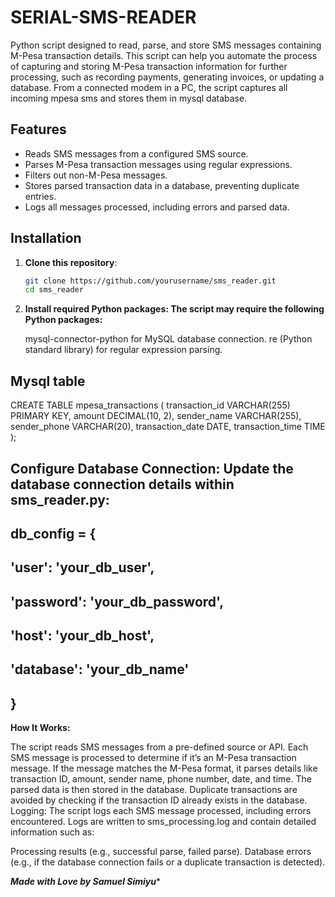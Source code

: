 # SERIAL-SMS-READER

Python script designed to read, parse, and store SMS messages containing M-Pesa transaction details. This script can help you automate the process of capturing and storing M-Pesa transaction information for further processing, such as recording payments, generating invoices, or updating a database.
From a connected modem in a PC, the script captures all incoming mpesa sms and stores them in mysql database.

## Features

- Reads SMS messages from a configured SMS source.
- Parses M-Pesa transaction messages using regular expressions.
- Filters out non-M-Pesa messages.
- Stores parsed transaction data in a database, preventing duplicate entries.
- Logs all messages processed, including errors and parsed data.

## Installation

1. **Clone this repository**:
   ```bash
   git clone https://github.com/yourusername/sms_reader.git
   cd sms_reader
   ```
2. **Install required Python packages: The script may require the following Python packages:**

   mysql-connector-python for MySQL database connection.
   re (Python standard library) for regular expression parsing.
## Mysql table
CREATE TABLE mpesa_transactions (
transaction_id VARCHAR(255) PRIMARY KEY,
amount DECIMAL(10, 2),
sender_name VARCHAR(255),
sender_phone VARCHAR(20),
transaction_date DATE,
transaction_time TIME
);

## Configure Database Connection: Update the database connection details within sms_reader.py:

## db_config = {

## 'user': 'your_db_user',

## 'password': 'your_db_password',

## 'host': 'your_db_host',

## 'database': 'your_db_name'

## }

**How It Works:**

The script reads SMS messages from a pre-defined source or API.
Each SMS message is processed to determine if it’s an M-Pesa transaction message.
If the message matches the M-Pesa format, it parses details like transaction ID, amount, sender name, phone number, date, and time.
The parsed data is then stored in the database.
Duplicate transactions are avoided by checking if the transaction ID already exists in the database.
Logging: The script logs each SMS message processed, including errors encountered. Logs are written to sms_processing.log and contain detailed information such as:

Processing results (e.g., successful parse, failed parse).
Database errors (e.g., if the database connection fails or a duplicate transaction is detected).


***Made with Love by Samuel Simiyu****
